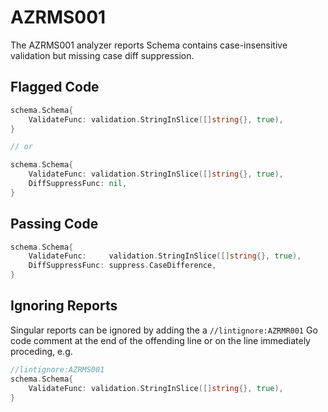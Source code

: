 # AZRMS001

The AZRMS001 analyzer reports Schema contains case-insensitive validation but missing case diff suppression.

## Flagged Code

```go
schema.Schema{
    ValidateFunc: validation.StringInSlice([]string{}, true),
}

// or

schema.Schema{
    ValidateFunc: validation.StringInSlice([]string{}, true),
    DiffSuppressFunc: nil,
}
```

## Passing Code

```go
schema.Schema{
    ValidateFunc:     validation.StringInSlice([]string{}, true),
    DiffSuppressFunc: suppress.CaseDifference,
}
```

## Ignoring Reports

Singular reports can be ignored by adding the a `//lintignore:AZRMR001` Go code comment at the end of the offending line or on the line immediately proceding, e.g.

```go
//lintignore:AZRMS001
schema.Schema{
    ValidateFunc: validation.StringInSlice([]string{}, true),
}
```

